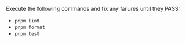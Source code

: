 Execute the following commands and fix any failures until they PASS:

- `pnpm lint`
- `pnpm format`
- `pnpm test`
